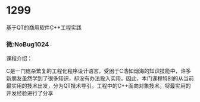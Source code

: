 # 1299
基于QT的商用软件C++工程实践
### 微:NoBug1024 


课程介绍：

C是一门庞杂繁复的工程化程序设计语言，受困于C浩如烟海的知识技能中，许多新朋友虽然学到了很多知识，却没有办法投入实用。因此，本门课程特别的从当前最实用的技术出发，分为QT技术导引，工程中的C++面向对象技术，将最实用的开发经验进行了分享

